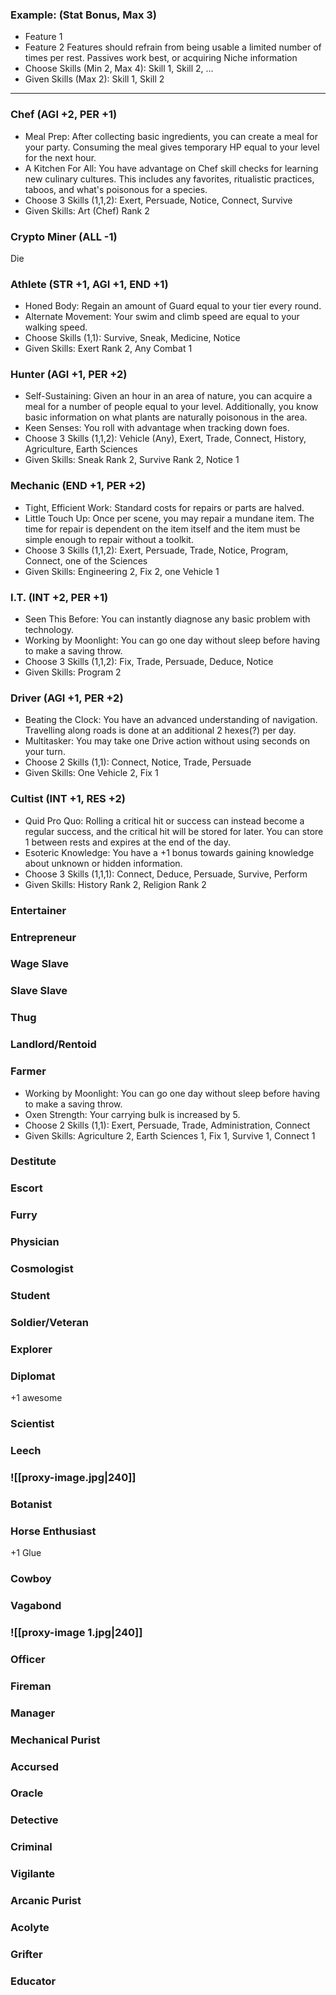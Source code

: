 ### Example: (Stat Bonus, Max 3)
- Feature 1
- Feature 2
Features should refrain from being usable a limited number of times per rest. Passives work best, or acquiring Niche information
- Choose Skills (Min 2, Max 4): Skill 1, Skill 2, ...
- Given Skills (Max 2): Skill 1, Skill 2
****
### Chef (AGI +2, PER +1)
- Meal Prep: After collecting basic ingredients, you can create a meal for your party. Consuming the meal gives temporary HP equal to your level for the next hour.
- A Kitchen For All: You have advantage on Chef skill checks for learning new culinary cultures. This includes any favorites, ritualistic practices, taboos, and what's poisonous for a species.
- Choose 3 Skills (1,1,2): Exert, Persuade, Notice, Connect, Survive
- Given Skills: Art (Chef) Rank 2

### Crypto Miner (ALL -1)
Die
### Athlete (STR +1, AGI +1, END +1)
- Honed Body: Regain an amount of Guard equal to your tier every round.
- Alternate Movement: Your swim and climb speed are equal to your walking speed.
- Choose Skills (1,1): Survive, Sneak, Medicine, Notice
- Given Skills: Exert Rank 2, Any Combat 1
### Hunter (AGI +1, PER +2)
- Self-Sustaining: Given an hour in an area of nature, you can acquire a meal for a number of people equal to your level. Additionally, you know basic information on what plants are naturally poisonous in the area.
- Keen Senses: You roll with advantage when tracking down foes.
- Choose 3 Skills (1,1,2): Vehicle (Any), Exert, Trade, Connect, History, Agriculture, Earth Sciences
- Given Skills: Sneak Rank 2, Survive Rank 2, Notice 1

### Mechanic (END +1, PER +2)
- Tight, Efficient Work: Standard costs for repairs or parts are halved.
- Little Touch Up: Once per scene, you may repair a mundane item. The time for repair is dependent on the item itself and the item must be simple enough to repair without a toolkit.
- Choose 3 Skills (1,1,2): Exert, Persuade, Trade, Notice, Program, Connect, one of the Sciences
- Given Skills: Engineering 2, Fix 2, one Vehicle 1

### I.T. (INT +2, PER +1)
- Seen This Before: You can instantly diagnose any basic problem with technology.
- Working by Moonlight: You can go one day without sleep before having to make a saving throw.
- Choose 3 Skills (1,1,2): Fix, Trade, Persuade, Deduce, Notice
- Given Skills: Program 2

### Driver (AGI +1, PER +2)
- Beating the Clock: You have an advanced understanding of navigation. Travelling along roads is done at an additional 2 hexes(?) per day.
- Multitasker: You may take one Drive action without using seconds on your turn.
- Choose 2 Skills (1,1): Connect, Notice, Trade, Persuade
- Given Skills: One Vehicle 2, Fix 1
### Cultist (INT +1, RES +2)
- Quid Pro Quo: Rolling a critical hit or success can instead become a regular success, and the critical hit will be stored for later. You can store 1 between rests and expires at the end of the day.
- Esoteric Knowledge: You have a +1 bonus towards gaining knowledge about unknown or hidden information.
- Choose 3 Skills (1,1,1): Connect, Deduce, Persuade, Survive, Perform
- Given Skills: History Rank 2, Religion Rank 2

### Entertainer

### Entrepreneur

### Wage Slave

### Slave Slave

### Thug

### Landlord/Rentoid

### Farmer
 - Working by Moonlight: You can go one day without sleep before having to make a saving throw.
 - Oxen Strength: Your carrying bulk is increased by 5.
 - Choose 2 Skills (1,1): Exert, Persuade, Trade, Administration, Connect
 - Given Skills: Agriculture 2, Earth Sciences 1, Fix 1, Survive 1, Connect 1
 

### Destitute

### Escort

### Furry

### Physician 

### Cosmologist 

### Student

### Soldier/Veteran

### Explorer

### Diplomat
+1 awesome
### Scientist

### Leech

### ![[proxy-image.jpg|240]]


### Botanist

### Horse Enthusiast
+1 Glue
### Cowboy
### Vagabond

### ![[proxy-image 1.jpg|240]]
### Officer
### Fireman
### Manager
### Mechanical Purist
### Accursed
### Oracle
### Detective
### Criminal
### Vigilante
### Arcanic Purist
### Acolyte
### Grifter
### Educator
